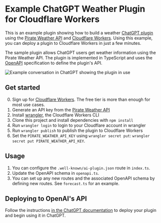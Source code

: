 # Example ChatGPT Weather Plugin for Cloudflare Workers

This is an example plugin showing how to build a weather [ChatGPT plugin](https://platform.openai.com/docs/plugins/introduction) using the [Pirate Weather API](https://pirate-weather.apiable.io/) and [Cloudflare Workers](https://workers.dev). Using this example, you can deploy a plugin to Cloudflare Workers in just a few minutes.

The sample plugin allows ChatGPT users get weather information using the Pirate Weather API. The plugin is implemented in TypeScript and uses the [OpenAPI](https://www.openapis.org/) specification to define the plugin's API.

![Example conversation in ChatGPT showing the plugin in use](./.assets/example.png)

## Get started

0. Sign up for [Cloudflare Workers](https://workers.dev). The free tier is more than enough for most use cases.
1. Generate an API key from the [Pirate Weather API](https://pirate-weather.apiable.io/)
2. Install [wrangler](https://developers.cloudflare.com/workers/cli-wrangler/install-update), the Cloudflare Workers CLI
3. Clone this project and install dependencies with `npm install`
4. Run `wrangler login` to login to your Cloudflare account in wrangler
5. Run `wrangler publish` to publish the plugin to Cloudflare Workers
6. Set the `PIRATE_WEATHER_API_KEY` using `wrangler secret put`: `wrangler secret put PIRATE_WEATHER_API_KEY`.

## Usage

1. You can configure the `.well-known/ai-plugin.json` route in `index.ts`.
2. Update the OpenAPI schema in `openapi.ts`.
3. You can set up any new routes and the associated OpenAPI schema by defining new routes. See `forecast.ts` for an example.

## Deploying to OpenAI's API

Follow the instructions [in the ChatGPT documentation](https://platform.openai.com/docs/plugins/introduction/plugin-flow) to deploy your plugin and begin using it in ChatGPT.